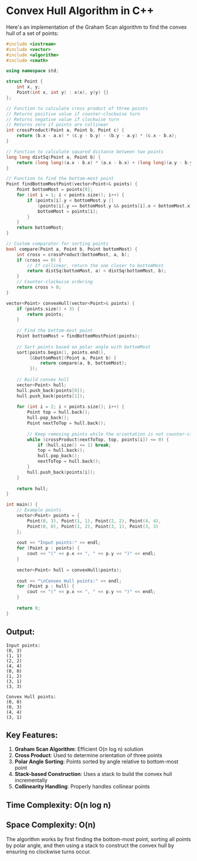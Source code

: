 # Convex Hull Algorithm in C++

Here's an implementation of the Graham Scan algorithm to find the convex hull of a set of points:

```cpp
#include <iostream>
#include <vector>
#include <algorithm>
#include <cmath>

using namespace std;

struct Point {
    int x, y;
    Point(int x, int y) : x(x), y(y) {}
};

// Function to calculate cross product of three points
// Returns positive value if counter-clockwise turn
// Returns negative value if clockwise turn
// Returns zero if points are collinear
int crossProduct(Point a, Point b, Point c) {
    return (b.x - a.x) * (c.y - b.y) - (b.y - a.y) * (c.x - b.x);
}

// Function to calculate squared distance between two points
long long distSq(Point a, Point b) {
    return (long long)(a.x - b.x) * (a.x - b.x) + (long long)(a.y - b.y) * (a.y - b.y);
}

// Function to find the bottom-most point
Point findBottomMostPoint(vector<Point>& points) {
    Point bottomMost = points[0];
    for (int i = 1; i < points.size(); i++) {
        if (points[i].y < bottomMost.y || 
            (points[i].y == bottomMost.y && points[i].x < bottomMost.x)) {
            bottomMost = points[i];
        }
    }
    return bottomMost;
}

// Custom comparator for sorting points
bool compare(Point a, Point b, Point bottomMost) {
    int cross = crossProduct(bottomMost, a, b);
    if (cross == 0) {
        // If collinear, return the one closer to bottomMost
        return distSq(bottomMost, a) < distSq(bottomMost, b);
    }
    // Counter-clockwise ordering
    return cross > 0;
}

vector<Point> convexHull(vector<Point>& points) {
    if (points.size() < 3) {
        return points;
    }
    
    // Find the bottom-most point
    Point bottomMost = findBottomMostPoint(points);
    
    // Sort points based on polar angle with bottomMost
    sort(points.begin(), points.end(), 
         [&bottomMost](Point a, Point b) {
             return compare(a, b, bottomMost);
         });
    
    // Build convex hull
    vector<Point> hull;
    hull.push_back(points[0]);
    hull.push_back(points[1]);
    
    for (int i = 2; i < points.size(); i++) {
        Point top = hull.back();
        hull.pop_back();
        Point nextToTop = hull.back();
        
        // Keep removing points while the orientation is not counter-clockwise
        while (crossProduct(nextToTop, top, points[i]) <= 0) {
            if (hull.size() <= 1) break;
            top = hull.back();
            hull.pop_back();
            nextToTop = hull.back();
        }
        hull.push_back(points[i]);
    }
    
    return hull;
}

int main() {
    // Example points
    vector<Point> points = {
        Point(0, 3), Point(1, 1), Point(2, 2), Point(4, 4),
        Point(0, 0), Point(1, 2), Point(3, 1), Point(3, 3)
    };
    
    cout << "Input points:" << endl;
    for (Point p : points) {
        cout << "(" << p.x << ", " << p.y << ")" << endl;
    }
    
    vector<Point> hull = convexHull(points);
    
    cout << "\nConvex Hull points:" << endl;
    for (Point p : hull) {
        cout << "(" << p.x << ", " << p.y << ")" << endl;
    }
    
    return 0;
}
```

## Output:
```
Input points:
(0, 3)
(1, 1)
(2, 2)
(4, 4)
(0, 0)
(1, 2)
(3, 1)
(3, 3)

Convex Hull points:
(0, 0)
(0, 3)
(4, 4)
(3, 1)
```

## Key Features:

1. **Graham Scan Algorithm**: Efficient O(n log n) solution
2. **Cross Product**: Used to determine orientation of three points
3. **Polar Angle Sorting**: Points sorted by angle relative to bottom-most point
4. **Stack-based Construction**: Uses a stack to build the convex hull incrementally
5. **Collinearity Handling**: Properly handles collinear points

## Time Complexity: O(n log n)  
## Space Complexity: O(n)

The algorithm works by first finding the bottom-most point, sorting all points by polar angle, and then using a stack to construct the convex hull by ensuring no clockwise turns occur.

